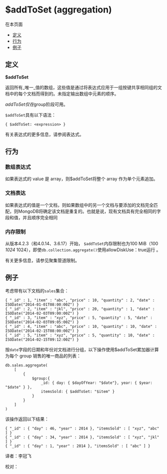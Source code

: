 # $addToSet \(aggregation\)

在本页面

* [定义](addtoset-aggregation.md#definition)
* [行为](addtoset-aggregation.md#behavior)
* [例子](addtoset-aggregation.md#examples)

## 定义

**$addToSet**

返回所有_唯一_值的数组，这些值是通过将表达式应用于一组按键共享相同组的文档中的每个文档而得到的。未指定输出数组中元素的顺序。

$addToSet仅在$group阶段可用。

`$addToSet`具有以下语法：

```text
{ $addToSet: <expression> }
```

有关表达式的更多信息，请参阅表达式。

## 行为

### 数组表达式

如果表达式的 value 是 array，则$addToSet将整个 array 作为单个元素追加。

### 文档表达

如果表达式的值是一个文档，则如果数组中的另一个文档与要添加的文档完全匹配，则MongoDB将确定该文档是重复的。也就是说，现有文档具有完全相同的字段和值，并且顺序完全相同

### 内存限制

从版本4.2.3（和4.0.14、3.6.17）开始， `$addToSet`内存限制也为100 MiB（100  _1024_  1024），即使`db.collection.aggregate()`使用allowDiskUse：true运行 。

有关更多信息，请参见聚集管道限制。

## 例子

考虑带有以下文档的`sales`集合：

```text
{ "_id" : 1, "item" : "abc", "price" : 10, "quantity" : 2, "date" : ISODate("2014-01-01T08:00:00Z") }
{ "_id" : 2, "item" : "jkl", "price" : 20, "quantity" : 1, "date" : ISODate("2014-02-03T09:00:00Z") }
{ "_id" : 3, "item" : "xyz", "price" : 5, "quantity" : 5, "date" : ISODate("2014-02-03T09:05:00Z") }
{ "_id" : 4, "item" : "abc", "price" : 10, "quantity" : 10, "date" : ISODate("2014-02-15T08:00:00Z") }
{ "_id" : 5, "item" : "xyz", "price" : 5, "quantity" : 10, "date" : ISODate("2014-02-15T09:12:00Z") }
```

按`date`字段的日期和年份对文档进行分组，以下操作使用$addToSet累加器计算为每个 group 销售的唯一商品的列表：

```text
db.sales.aggregate(
    [
        {
            $group:{
                _id: { day: { $dayOfYear: "$date"}, year: { $year: "$date" } },
                itemsSold: { $addToSet: "$item" }
            }
        }
    ]
)
```

该操作返回以下结果：

```text
{ "_id" : { "day" : 46, "year" : 2014 }, "itemsSold" : [ "xyz", "abc" ] }
{ "_id" : { "day" : 34, "year" : 2014 }, "itemsSold" : [ "xyz", "jkl" ] }
{ "_id" : { "day" : 1, "year" : 2014 }, "itemsSold" : [ "abc" ] }
```

译者：李冠飞

校对：

